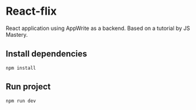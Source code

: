 # React-flix

React application using AppWrite as a backend.
Based on a tutorial by JS Mastery.

## Install dependencies

    npm install

## Run project

    npm run dev
